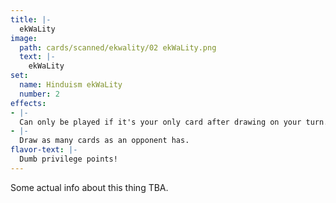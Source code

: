 ```yaml
---
title: |-
  ekWaLity
image: 
  path: cards/scanned/ekwality/02 ekWaLity.png
  text: |-
    ekWaLity
set:
  name: Hinduism ekWaLity
  number: 2
effects: 
- |-
  Can only be played if it's your only card after drawing on your turn.
- |-
  Draw as many cards as an opponent has.
flavor-text: |-
  Dumb privilege points!
---
```

Some actual info about this thing TBA.
